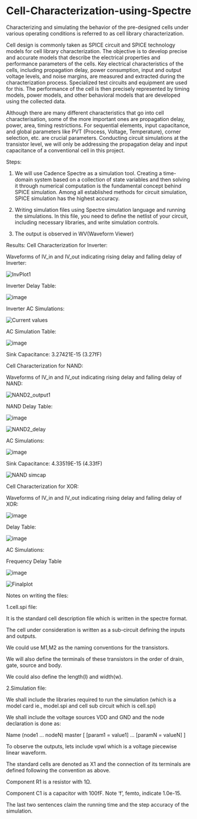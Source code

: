 # Cell-Characterization-using-Spectre

Characterizing and simulating the behavior of the pre-designed cells under various operating conditions is referred to as cell library characterization.

Cell design is commonly taken as SPICE circuit and SPICE technology models for cell library characterization.
The objective is to develop precise and accurate models that describe the electrical properties and performance parameters of the cells. Key electrical characteristics of the cells, including propagation delay, power consumption, input and output voltage levels, and noise margins, are measured and extracted during the characterization process. Specialized test circuits and equipment are used for this. The performance of the cell is then precisely represented by timing models, power models, and other behavioral models that are developed using the collected data.

Although there are many different characteristics that go into cell characterisation, some of the more important ones are propagation delay, power, area, timing restrictions. For sequential elements, input capacitance, and global parameters like PVT (Process, Voltage, Temperature), corner selection, etc. are crucial parameters. Conducting circuit simulations at the transistor level, we will only be addressing the propagation delay and input capacitance of a conventional cell in this project.

Steps: 
1. We will use Cadence Spectre as a simulation tool. 
Creating a time-domain system based on a collection of state variables and then solving it through numerical computation is the fundamental concept behind SPICE simulation. Among all established methods for circuit simulation, SPICE simulation has the highest accuracy. 

2. Writing simulation files using Spectre simulation language and running the simulations.
In this file, you need to define the netlist of your circuit, including necessary libraries, and write simulation controls.
3. The output is observed in WV(Waveform Viewer)

Results:
Cell Characterization for Inverter:

Waveforms of IV_in and IV_out indicating rising delay and falling delay of Inverter:

![InvPlot1](https://github.com/RoshiniUdayaKumar/Cell-Characterization-using-Spectre/assets/133715179/072a6f3b-bf56-4126-b29b-dfbfa89fa212)

Inverter Delay Table:

![image](https://github.com/RoshiniUdayaKumar/Cell-Characterization-using-Spectre/assets/133715179/aa838020-36f7-4d44-8f98-ddbe90e9d6d6)

Inverter AC Simulations:

![Current values](https://github.com/RoshiniUdayaKumar/Cell-Characterization-using-Spectre/assets/133715179/625ef5b8-8ca8-46e2-a0f6-511fd22d496b)

AC Simulation Table:

![image](https://github.com/RoshiniUdayaKumar/Cell-Characterization-using-Spectre/assets/133715179/76f33f4c-d7ef-4d57-867e-a22bbb7573b6)

Sink Capacitance: 3.27421E-15 (3.27fF)

Cell Characterization for NAND:

Waveforms of IV_in and IV_out indicating rising delay and falling delay of NAND:

![NAND2_output1](https://github.com/RoshiniUdayaKumar/Cell-Characterization-using-Spectre/assets/133715179/fced1285-7602-49d4-8ede-abe892fe5ac5)

NAND Delay Table:		

![image](https://github.com/RoshiniUdayaKumar/Cell-Characterization-using-Spectre/assets/133715179/596ccefa-19a4-4e3c-aa31-c941d716671f)

![NAND2_delay](https://github.com/RoshiniUdayaKumar/Cell-Characterization-using-Spectre/assets/133715179/caf6a88b-5b8e-4048-99ff-04043c9901f2)

AC Simulations:

![image](https://github.com/RoshiniUdayaKumar/Cell-Characterization-using-Spectre/assets/133715179/250814d7-36a3-4212-8cb3-6e1c4de914dd)

Sink Capacitance: 4.33519E-15 (4.33fF)

![NAND simcap](https://github.com/RoshiniUdayaKumar/Cell-Characterization-using-Spectre/assets/133715179/644b0327-3b8f-4f58-b443-f5b0a7ee8782)

Cell Characterization for XOR:

Waveforms of IV_in and IV_out indicating rising delay and falling delay of XOR:

![image](https://github.com/RoshiniUdayaKumar/Cell-Characterization-using-Spectre/assets/133715179/c2a02829-0b42-44e0-bc2a-d436f0cb706c)

Delay Table:

![image](https://github.com/RoshiniUdayaKumar/Cell-Characterization-using-Spectre/assets/133715179/056e5081-6c5f-425f-86ac-296a56b6e86f)

AC Simulations:

Frequency Delay Table		

![image](https://github.com/RoshiniUdayaKumar/Cell-Characterization-using-Spectre/assets/133715179/e60cc390-b777-4bd6-9329-cb66e58da18c)

![Finalplot](https://github.com/RoshiniUdayaKumar/Cell-Characterization-using-Spectre/assets/133715179/ba866560-83ce-41fe-a21d-c1f7d32dc9f7)

Notes on writing the files:

1.cell.spi file:

It is the standard cell description file which is written in the spectre format.

The cell under consideration is written as a sub-circuit defining the inputs and outputs.

We could use M1,M2 as the naming conventions for the transistors.

We will also define the terminals of these transistors in the order of drain, gate, source and body.

We could also define the length(l) and width(w).

2.Simulation file:

We shall include the libraries required to run the simulation (which is a model card ie., model.spi and cell sub circuit which is cell.spi)

We shall include the voltage sources VDD and GND and the node declaration is done as: 

Name (node1 … nodeN) master [ [param1 = value1] … [paramN = valueN] ]

To observe the outputs, lets include vpwl which is a voltage piecewise linear waveform. 

The standard cells are denoted as X1 and the connection of its terminals are defined following the convention as above.

Component R1 is a resistor with 1Ω.

Component C1 is a capacitor with 100fF. Note ‘f’, femto, indicate 1.0e-15.

The last two sentences claim the running time and the step accuracy of the simulation.

